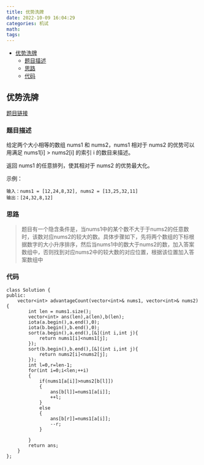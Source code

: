 ```yaml
---
title: 优势洗牌
date: 2022-10-09 16:04:29
categories: 机试
math:
tags:
---
```

<!-- TOC -->

- [优势洗牌](#优势洗牌)
    - [题目描述](#题目描述)
    - [思路](#思路)
    - [代码](#代码)

<!-- /TOC -->

## 优势洗牌

[题目链接](https://leetcode.cn/problems/advantage-shuffle/)

### 题目描述
给定两个大小相等的数组 nums1 和 nums2，nums1 相对于 nums2 的优势可以用满足 nums1[i] > nums2[i] 的索引 i 的数目来描述。

返回 nums1 的任意排列，使其相对于 nums2 的优势最大化。

示例：
```
输入：nums1 = [12,24,8,32], nums2 = [13,25,32,11]
输出：[24,32,8,12]
```
### 思路

>题目有一个隐含条件是，当nums1中的某个数不大于于nums2的任意数时，该数对应nums2的较大的数。具体步骤如下，先将两个数组的下标根据数字的大小升序排序，然后当nums1中的数大于nums2的数，加入答案数组中，否则找到对应nums2中的较大数的对应位置，根据该位置加入答案数组中

### 代码
```
class Solution {
public:
    vector<int> advantageCount(vector<int>& nums1, vector<int>& nums2) {
        int len = nums1.size();
        vector<int> ans(len),a(len),b(len);
        iota(a.begin(),a.end(),0);
        iota(b.begin(),b.end(),0);
        sort(a.begin(),a.end(),[&](int i,int j){
            return nums1[i]<nums1[j];
        });
        sort(b.begin(),b.end(),[&](int i,int j){
            return nums2[i]<nums2[j];
        });
        int l=0,r=len-1;
        for(int i=0;i<len;++i)
        {
            if(nums1[a[i]]>nums2[b[l]])
            {
                ans[b[l]]=nums1[a[i]];
                ++l;
            }
            else
            {
                ans[b[r]]=nums1[a[i]];
                --r;
            }

        }
        return ans;
    }
};
```